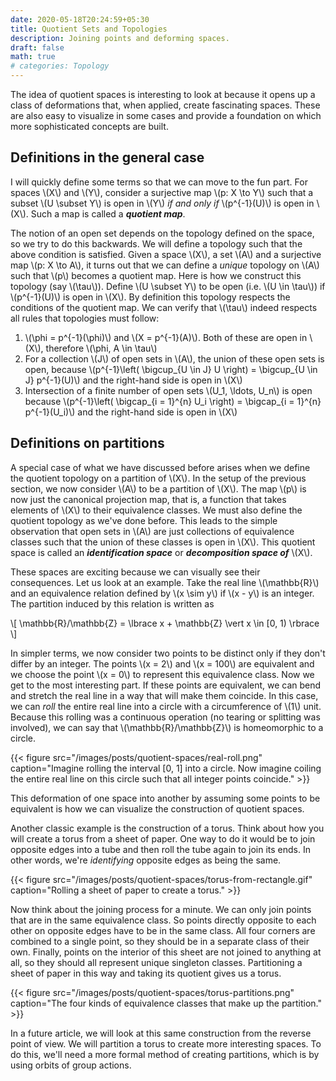 ```yaml
---
date: 2020-05-18T20:24:59+05:30
title: Quotient Sets and Topologies
description: Joining points and deforming spaces.
draft: false
math: true
# categories: Topology
---
```


The idea of quotient spaces is interesting to look at because it opens up a class of deformations that, when applied, create fascinating spaces. These are also easy to visualize in some cases and provide a foundation on which more sophisticated concepts are built.

## Definitions in the general case

I will quickly define some terms so that we can move to the fun part. For spaces \\(X\\) and \\(Y\\), consider a surjective map \\(p: X \to Y\\) such that a subset \\(U \subset Y\\) is open in \\(Y\\) *if and only if* \\(p^{-1}(U)\\) is open in \\(X\\). Such a map is called a ***quotient map***.

The notion of an open set depends on the topology defined on the space, so we try to do this backwards. We will define a topology such that the above condition is satisfied. Given a space \\(X\\), a set \\(A\\) and a surjective map \\(p: X \to A\\), it turns out that we can define a *unique* topology on \\(A\\) such that \\(p\\) becomes a quotient map. Here is how we construct this topology (say \\(\tau\\)). Define \\(U \subset Y\\) to be open (i.e. \\(U \in \tau\\)) if \\(p^{-1}(U)\\) is open in \\(X\\). By definition this topology respects the conditions of the quotient map. We can verify that \\(\tau\\) indeed respects all rules that topologies must follow: 

1. \\(\phi = p^{-1}(\phi)\\) and \\(X = p^{-1}(A)\\). Both of these are open in \\(X\\), therefore \\(\phi, A \in
   \tau\\)
1. For a collection \\(J\\) of open sets in \\(A\\), the union of these open sets is open, because \\(p^{-1}\left( \bigcup_{U \in J} U \right) = \bigcup_{U \in J} p^{-1}(U)\\) and the right-hand side is open in \\(X\\)
1. Intersection of a finite number of open sets \\(U_1, \ldots, U_n\\) is open because \\(p^{-1}\left( \bigcap_{i = 1}^{n} U_i \right) = \bigcap_{i = 1}^{n} p^{-1}(U_i)\\) and the right-hand side is open in \\(X\\)

## Definitions on partitions

A special case of what we have discussed before arises when we define the quotient topology on a partition of \\(X\\). In the setup of the previous section, we now consider \\(A\\) to be a partition of \\(X\\). The map \\(p\\) is now just the canonical projection map, that is, a function that takes elements of \\(X\\) to their equivalence classes. We must also define the quotient topology as we've done before. This leads to the simple observation that open sets in \\(A\\) are just collections of equivalence classes such that the union of these classes is open in \\(X\\). This quotient space is called an ***identification space*** or ***decomposition space of*** \\(X\\).

These spaces are exciting because we can visually see their consequences. Let us look at an example. Take the real line \\(\mathbb{R}\\) and an equivalence relation defined by \\(x \sim y\\) if \\(x - y\\) is an integer. The partition induced by this relation is written as

\\[
\mathbb{R}/\mathbb{Z} = \lbrace x + \mathbb{Z} \vert x \in [0, 1) \rbrace
\\]

In simpler terms, we now consider two points to be distinct only if they don't differ by an integer. The points \\(x = 2\\) and \\(x = 100\\) are equivalent and we choose the point \\(x = 0\\) to represent this equivalence class. Now we get to the most interesting part. If these points are equivalent, we can bend and stretch the real line in a way that will make them coincide. In this case, we can *roll* the entire real line into a circle with a circumference of \\(1\\) unit. Because this rolling was a continuous operation (no tearing or splitting was involved), we can say that \\(\mathbb{R}/\mathbb{Z}\\) is homeomorphic to a circle.

{{< figure src="/images/posts/quotient-spaces/real-roll.png" caption="Imagine rolling the interval [0, 1] into a circle. Now imagine coiling the entire real line on this circle such that all integer points coincide." >}}

This deformation of one space into another by assuming some points to be equivalent is how we can visualize the construction of quotient spaces.

Another classic example is the construction of a torus. Think about how you will create a torus from a sheet of paper. One way to do it would be to join opposite edges into a tube and then roll the tube again to join its ends. In other words, we're *identifying* opposite edges as being the same.

{{< figure src="/images/posts/quotient-spaces/torus-from-rectangle.gif" caption="Rolling a sheet of paper to create a torus." >}}

Now think about the joining process for a minute. We can only join points that are in the same equivalence class. So points directly opposite to each other on opposite edges have to be in the same class. All four corners are combined to a single point, so they should be in a separate class of their own. Finally, points on the interior of this sheet are not joined to anything at all, so they should all represent unique singleton classes. Partitioning a sheet of paper in this way and taking its quotient gives us a torus.

{{< figure src="/images/posts/quotient-spaces/torus-partitions.png" caption="The four kinds of equivalence classes that make up the partition." >}}

In a future article, we will look at this same construction from the reverse point of view. We will partition a torus to create more interesting spaces. To do this, we'll need a more formal method of creating partitions, which is by using orbits of group actions.

